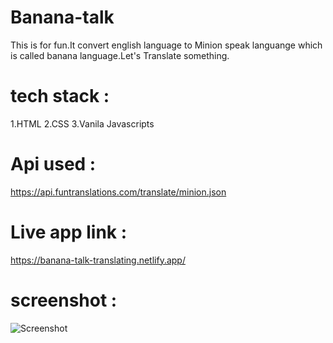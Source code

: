 # Banana-talk
 This is for fun.It convert english language to Minion speak languange which is called banana language.Let's Translate something.

# tech stack :
1.HTML
2.CSS
3.Vanila Javascripts

# Api used :
https://api.funtranslations.com/translate/minion.json

# Live app link : 
https://banana-talk-translating.netlify.app/

# screenshot :
![Screenshot](https://user-images.githubusercontent.com/83078159/193740941-6e7e2894-a88d-41d0-a92a-94bb78fca1e4.png)
